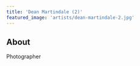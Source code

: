 ```yaml
---
title: 'Dean Martindale (2)'
featured_image: 'artists/dean-martindale-2.jpg'
---
```


## About

Photographer
